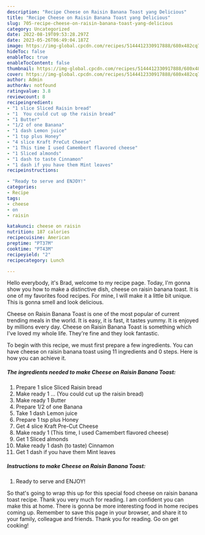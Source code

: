 ```yaml
---
description: "Recipe Cheese on Raisin Banana Toast yang Delicious"
title: "Recipe Cheese on Raisin Banana Toast yang Delicious"
slug: 705-recipe-cheese-on-raisin-banana-toast-yang-delicious
category: Uncategorized
date: 2022-08-19T09:53:28.297Z
date: 2023-05-26T06:49:04.187Z
image: https://img-global.cpcdn.com/recipes/5144412330917888/680x482cq70/cheese-on-raisin-banana-toast-recipe-main-photo.jpg
hideToc: false
enableToc: true
enableTocContent: false
thumbnail: https://img-global.cpcdn.com/recipes/5144412330917888/680x482cq70/cheese-on-raisin-banana-toast-recipe-main-photo.jpg
cover: https://img-global.cpcdn.com/recipes/5144412330917888/680x482cq70/cheese-on-raisin-banana-toast-recipe-main-photo.jpg
author: Admin
authorAv: notfound
ratingvalue: 3.8
reviewcount: 8
recipeingredient:
- "1 slice Sliced Raisin bread"
- "1  You could cut up the raisin bread"
- "1 Butter"
- "1/2 of one Banana"
- "1 dash Lemon juice"
- "1 tsp plus Honey"
- "4 slice Kraft PreCut Cheese"
- "1 This time I used Camembert flavored cheese"
- "1 Sliced almonds"
- "1 dash to taste Cinnamon"
- "1 dash if you have them Mint leaves"
recipeinstructions:

- "Ready to serve and ENJOY!"
categories:
- Recipe
tags:
- cheese
- on
- raisin

katakunci: cheese on raisin 
nutrition: 187 calories
recipecuisine: American
preptime: "PT37M"
cooktime: "PT43M"
recipeyield: "2"
recipecategory: Lunch

---
```



Hello everybody, it's Brad, welcome to my recipe page. Today, I'm gonna show you how to make a distinctive dish, cheese on raisin banana toast. It is one of my favorites food recipes. For mine, I will make it a little bit unique. This is gonna smell and look delicious.



Cheese on Raisin Banana Toast is one of the most popular of current trending meals in the world. It is easy, it is fast, it tastes yummy. It is enjoyed by millions every day. Cheese on Raisin Banana Toast is something which I've loved my whole life. They're fine and they look fantastic.


To begin with this recipe, we must first prepare a few ingredients. You can have cheese on raisin banana toast using 11 ingredients and 0 steps. Here is how you can achieve it.

<!--inarticleads1-->

##### The ingredients needed to make Cheese on Raisin Banana Toast:

1. Prepare 1 slice Sliced Raisin bread
1. Make ready 1 ... (You could cut up the raisin bread)
1. Make ready 1 Butter
1. Prepare 1/2 of one Banana
1. Take 1 dash Lemon juice
1. Prepare 1 tsp plus Honey
1. Get 4 slice Kraft Pre-Cut Cheese
1. Make ready 1 (This time, I used Camembert flavored cheese)
1. Get 1 Sliced almonds
1. Make ready 1 dash (to taste) Cinnamon
1. Get 1 dash if you have them Mint leaves




<!--inarticleads2-->

##### Instructions to make Cheese on Raisin Banana Toast:


1. Ready to serve and ENJOY!



So that's going to wrap this up for this special food cheese on raisin banana toast recipe. Thank you very much for reading. I am confident you can make this at home. There is gonna be more interesting food in home recipes coming up. Remember to save this page in your browser, and share it to your family, colleague and friends. Thank you for reading. Go on get cooking!
